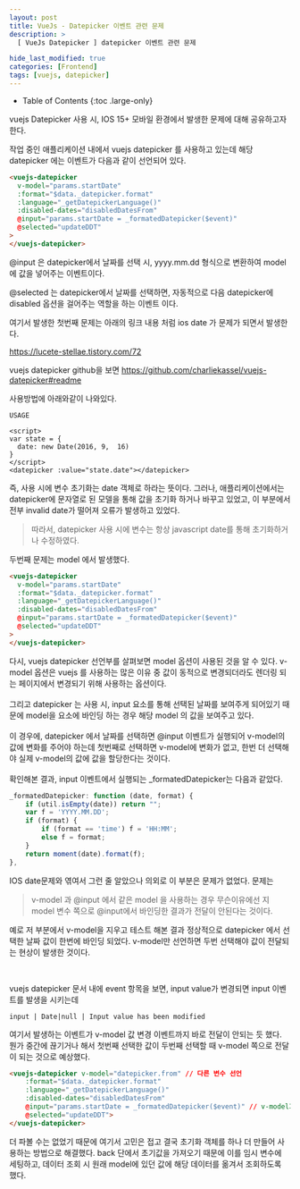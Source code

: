 ```yaml
---
layout: post
title: VueJs - Datepicker 이벤트 관련 문제
description: >
  [ VueJs Datepicker ] datepicker 이벤트 관련 문제

hide_last_modified: true
categories: [Frontend]
tags: [vuejs, datepicker]
---
```


- Table of Contents
{:toc .large-only}

vuejs Datepicker 사용 시, IOS 15+ 모바일 환경에서 발생한 문제에 대해 공유하고자 한다.

작업 중인 애플리케이션 내에서 vuejs datepicker 를 사용하고 있는데 해당 datepicker 에는 이벤트가 다음과 같이 선언되어 있다.

```html
<vuejs-datepicker
  v-model="params.startDate"
  :format="$data._datepicker.format"
  :language="_getDatepickerLanguage()"
  :disabled-dates="disabledDatesFrom"
  @input="params.startDate = _formatedDatepicker($event)"
  @selected="updateDDT"
>
</vuejs-datepicker>
```

@input 은 datepicker에서 날짜를 선택 시, yyyy.mm.dd 형식으로 변환하여 model 에 값을 넣어주는 이벤트이다.

@selected 는 datepicker에서 날짜를 선택하면, 자동적으로 다음 datepicker에 disabled 옵션을 걸어주는 역할을 하는 이벤트 이다.

여기서 발생한 첫번째 문제는 아래의 링크 내용 처럼 ios date 가 문제가 되면서 발생한다.

https://lucete-stellae.tistory.com/72

vuejs datepicker github을 보면 https://github.com/charliekassel/vuejs-datepicker#readme

사용방법에 아래와같이 나와있다.

```
USAGE

<script>
var state = {
  date: new Date(2016, 9,  16)
}
</script>
<datepicker :value="state.date"></datepicker>
```

즉, 사용 시에 변수 초기화는 date 객체로 하라는 뜻이다. 그러나, 애플리케이션에서는 datepicker에 문자열로 된 모델을 통해 값을 초기화 하거나 바꾸고 있었고, 이 부분에서 전부 invalid date가 떨어져 오류가 발생하고 있었다.

> 따라서, datepicker 사용 시에 변수는 항상 javascript date를 통해 초기화하거나 수정하였다.

두번째 문제는 model 에서 발생했다.

```html
<vuejs-datepicker
  v-model="params.startDate"
  :format="$data._datepicker.format"
  :language="_getDatepickerLanguage()"
  :disabled-dates="disabledDatesFrom"
  @input="params.startDate = _formatedDatepicker($event)"
  @selected="updateDDT"
>
</vuejs-datepicker>
```

다시, vuejs datepicker 선언부를 살펴보면 model 옵션이 사용된 것을 알 수 있다. v-model 옵션은 vuejs 를 사용하는 많은 이유 중 값이 동적으로 변경되더라도 렌더링 되는 페이지에서 변경되기 위해 사용하는 옵션이다.
<br/>
<br/>
그리고 datepicker 는 사용 시, input 요소를 통해 선택된 날짜를 보여주게 되어있기 때문에 model을 요소에 바인딩 하는 경우 해당 model 의 값을 보여주고 있다.
<br/>
<br/>
이 경우에, datepicker 에서 날짜를 선택하면 @input 이벤트가 실행되어 v-model의 값에 변화를 주어야 하는데 첫번째로 선택하면 v-model에 변화가 없고, 한번 더 선택해야 실제 v-model의 값에 값을 할당한다는 것이다.
<br/>
<br/>
확인해본 결과, input 이벤트에서 실행되는 \_formatedDatepicker는 다음과 같았다.

```js
_formatedDatepicker: function (date, format) {
	if (util.isEmpty(date)) return "";
	var f = 'YYYY.MM.DD';
	if (format) {
		if (format == 'time') f = 'HH:MM';
		else f = format;
	}
	return moment(date).format(f);
},
```

IOS date문제와 엮여서 그런 줄 알았으나 의외로 이 부분은 문제가 없었다. 문제는

> v-model 과 @input 에서 같은 model 을 사용하는 경우 무슨이유에선 지 model 변수 쪽으로 @input에서 바인딩한 결과가 전달이 안된다는 것이다.

예로 저 부분에서 v-model을 지우고 테스트 해본 결과 정상적으로 datepicker 에서 선택한 날짜 값이 한번에 바인딩 되었다. v-model만 선언하면 두번 선택해야 값이 전달되는 현상이 발생한 것이다.

<br/>

vuejs datepicker 문서 내에 event 항목을 보면, input value가 변경되면 input 이벤트를 발생을 시키는데

```
input | Date|null | Input value has been modified
```

여기서 발생하는 이벤트가 v-model 값 변경 이벤트까지 바로 전달이 안되는 듯 했다. 뭔가 중간에 끊기거나 해서 첫번째 선택한 값이 두번째 선택할 때 v-model 쪽으로 전달이 되는 것으로 예상했다.

```html
<vuejs-datepicker v-model="datepicker.from" // 다른 변수 선언
	:format="$data._datepicker.format"
	:language="_getDatepickerLanguage()"
	:disabled-dates="disabledDatesFrom"
	@input="params.startDate = _formatedDatepicker($event)" // v-model과는 다른 변수 사용
	@selected="updateDDT">
</vuejs-datepicker>
```

더 파볼 수는 없었기 때문에 여기서 고민은 접고 결국 초기화 객체를 하나 더 만들어 사용하는 방법으로 해결했다. back 단에서 초기값을 가져오기 때문에 이를 임시 변수에 세팅하고, 데이터 조회 시 원래 model에 있던 값에 해당 데이터를 옮겨서 조회하도록 했다.
